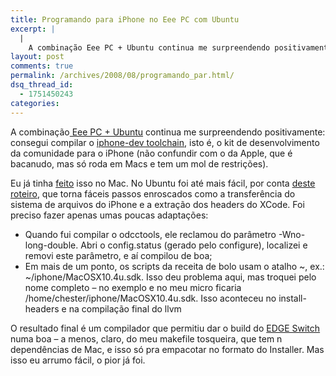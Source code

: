 ```yaml
---
title: Programando para iPhone no Eee PC com Ubuntu
excerpt: |
  |
    A combinação Eee PC + Ubuntu continua me surpreendendo positivamente: consegui compilar o iphone-dev toolchain, isto é, o kit de desenvolvimento da comunidade para o iPhone (não confundir com o da Apple, que é bacanudo, mas só roda em Macs...
layout: post
comments: true
permalink: /archives/2008/08/programando_par.html/
dsq_thread_id:
  - 1751450243
categories:
---
```

A combinação[ Eee PC + Ubuntu][1] continua me surpreendendo positivamente: consegui compilar o [iphone-dev toolchain][2], isto é, o kit de desenvolvimento da comunidade para o iPhone (não confundir com o da Apple, que é bacanudo, mas só roda em Macs e tem um mol de restrições).

Eu já tinha [feito][3] isso no Mac. No Ubuntu foi até mais fácil, por conta [deste roteiro][4], que torna fáceis passos enroscados como a transferência do sistema de arquivos do iPhone e a extração dos headers do XCode. Foi preciso fazer apenas umas poucas adaptações:

*   Quando fui compilar o odcctools, ele reclamou do parâmetro -Wno-long-double. Abri o config.status (gerado pelo configure), localizei e removi este parâmetro, e aí compilou de boa;
*   Em mais de um ponto, os scripts da receita de bolo usam o atalho ~, ex.: ~/iphone/MacOSX10.4u.sdk. Isso deu problema aqui, mas troquei pelo nome completo &#8211; no exemplo e no meu micro ficaria /home/chester/iphone/MacOSX10.4u.sdk. Isso aconteceu no install-headers e na compilação final do llvm

O resultado final é um compilador que permitiu dar o build do [EDGE Switch][5] numa boa &#8211; a menos, claro, do meu makefile tosqueira, que tem n dependências de Mac, e isso só pra empacotar no formato do Installer. Mas isso eu arrumo fácil, o pior já foi.

 [1]: //chester.me/archives/2008/07/eee_pc_900_ubuntu.html
 [2]: http://code.google.com/p/iphone-dev/
 [3]: //chester.me/archives/2008/05/desenvolvimento_para_iphone_instalando_o_sdk.html
 [4]: http://jewclaw.net/2008/01/the-iphone-toolchain-for-linux/
 [5]: //chester.me/archives/2008/08/edge_switch.html
